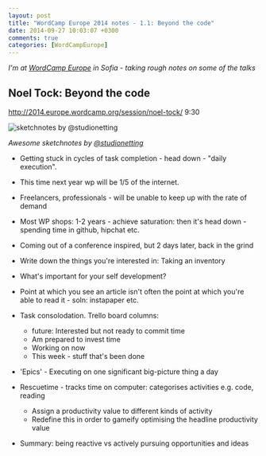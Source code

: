 ```yaml
---
layout: post
title: "WordCamp Europe 2014 notes - 1.1: Beyond the code"
date: 2014-09-27 10:03:07 +0300
comments: true
categories: [WordCampEurope]
---
```


_I'm at [WordCamp Europe](http://2014.europe.wordcamp.org/) in Sofia - taking rough notes on some of the talks_

Noel Tock: Beyond the code
---------
http://2014.europe.wordcamp.org/session/noel-tock/
9:30

![sketchnotes by @studionetting](http://photos-a.ak.instagram.com/hphotos-ak-xpf1/1723763_309422682576104_171479899_n.jpg)

_Awesome sketchnotes by [@studionetting](http://instagram.com/p/tcUpBuNkEl/)_

* Getting stuck in cycles of task completion - head down - "daily execution".
* This time next year wp will be 1/5 of the internet.
* Freelancers, professionals - will be unable to keep up with the rate of demand
* Most WP shops: 1-2 years - achieve saturation: then it's head down - spending time in github, hipchat etc.
* Coming out of a conference inspired, but 2 days later, back in the grind
* Write down the things you're interested in: Taking an inventory
* What's important for your self development?
* Point at which you see an article isn't often the point at which you're able to read it - soln: instapaper etc.
* Task consolodation. Trello board columns:
    * future: Interested but not ready to commit time
    * Am prepared to invest time
    * Working on now
    * This week - stuff that's been done

* 'Epics' - Executing on one significant big-picture thing a day

* Rescuetime - tracks time on computer: categorises activities e.g. code, reading
    * Assign a productivity value to different kinds of activity
    * Redefine this in order to gameify optimising the headline productivity value

* Summary: being reactive vs actively pursuing opportunities and ideas


